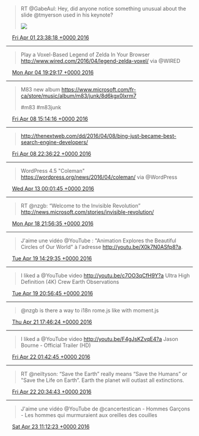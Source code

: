 > RT @GabeAul: Hey, did anyone notice something unusual about the slide @tmyerson used in his keynote?
>
> ![](/media/716047066078773248-Ce-yr4QUIAAmi-8.jpg)

<img src="/media/tweet.ico" width="12" /> [Fri Apr 01 23:38:18 +0000 2016](https://twitter.com/eduplessis/status/716047066078773248)

----

> Play a Voxel-Based Legend of Zelda In Your Browser http://www.wired.com/2016/04/legend-zelda-voxel/ via @WIRED

<img src="/media/tweet.ico" width="12" /> [Mon Apr 04 19:29:17 +0000 2016](https://twitter.com/eduplessis/status/717071562017406976)

----

> M83 new album
> https://www.microsoft.com/fr-ca/store/music/album/m83/junk/8d6kgx0lxrm7
>
>  #m83 #m83junk

<img src="/media/tweet.ico" width="12" /> [Fri Apr 08 15:14:16 +0000 2016](https://twitter.com/eduplessis/status/718456937097142272)

----

> http://thenextweb.com/dd/2016/04/08/bing-just-became-best-search-engine-developers/

<img src="/media/tweet.ico" width="12" /> [Fri Apr 08 22:36:22 +0000 2016](https://twitter.com/eduplessis/status/718568193011359744)

----

> WordPress 4.5 "Coleman" https://wordpress.org/news/2016/04/coleman/ via @WordPress

<img src="/media/tweet.ico" width="12" /> [Wed Apr 13 00:01:45 +0000 2016](https://twitter.com/eduplessis/status/720039234778693632)

----

> RT @nzgb: “Welcome to the Invisible Revolution” http://news.microsoft.com/stories/invisible-revolution/

<img src="/media/tweet.ico" width="12" /> [Mon Apr 18 21:56:35 +0000 2016](https://twitter.com/eduplessis/status/722182061084291072)

----

> J'aime une vidéo @YouTube : "Animation Explores the Beautiful Circles of Our World" à l'adresse http://youtu.be/X0k7N0ASfp8?a.

<img src="/media/tweet.ico" width="12" /> [Tue Apr 19 14:29:35 +0000 2016](https://twitter.com/eduplessis/status/722431958610001921)

----

> I liked a @YouTube video http://youtu.be/c7OO3qCfH9Y?a Ultra High Definition (4K) Crew Earth Observations

<img src="/media/tweet.ico" width="12" /> [Tue Apr 19 20:56:45 +0000 2016](https://twitter.com/eduplessis/status/722529390974877696)

----

> @nzgb is there a way to i18n rome.js  like with moment.js

<img src="/media/tweet.ico" width="12" /> [Thu Apr 21 17:46:24 +0000 2016](https://twitter.com/eduplessis/status/723206264310759425)

----

> I liked a @YouTube video http://youtu.be/F4gJsKZvqE4?a Jason Bourne - Official Trailer (HD)

<img src="/media/tweet.ico" width="12" /> [Fri Apr 22 01:42:45 +0000 2016](https://twitter.com/eduplessis/status/723326140576874500)

----

> RT @neiltyson: “Save the Earth” really means “Save the Humans” or "Save the Life on Earth”.  Earth the planet will outlast all extinctions.

<img src="/media/tweet.ico" width="12" /> [Fri Apr 22 20:34:43 +0000 2016](https://twitter.com/eduplessis/status/723611011207454720)

----

> J'aime une vidéo @YouTube de @cancertestican - Hommes Garçons - Les hommes qui murmuraient aux oreilles des couilles

<img src="/media/tweet.ico" width="12" /> [Sat Apr 23 11:12:23 +0000 2016](https://twitter.com/eduplessis/status/723831881880444928)